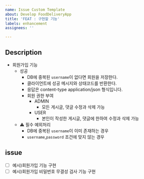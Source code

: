 ```yaml
---
name: Issue Custom Template
about: Develop FoodDeliveryApp
title: 'FEAT : 구현할 기능'
labels: enhancement
assignees: ''

---
```


## Description
- 회원가입 기능
    - 성공
        - DB에 중복된 `username`이 없다면 회원을 저장한다.
        - 클라이언트에 성공 메시지와 상태코드를 반환한다.
        - 응답은 content-type application/json 형식입니다.
        - 회원 권한 부여
            - ADMIN
                - 모든 게시글, 댓글 수정과 삭제 가능
            - USER
                - 본인이 작성한 게시글, 댓글에 한하여 수정과 삭제 가능
    - ⚠️ 필수 예외처리
        - DB에 중복된 `username`이 이미 존재하는 경우
        - `username`,`password` 조건에 맞지 않는 경우

## issue
- [ ] 예시)회원가입 기능 구현
- [ ] 예시)회원가입 비밀번호 무결성 검사 기능 구현
